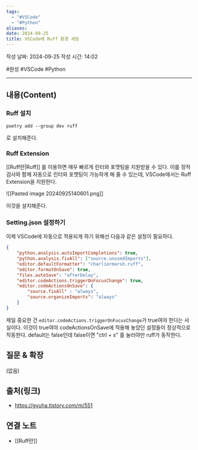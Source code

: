 ```yaml
---
tags:
  - "#VSCode"
  - "#Python"
aliases: 
date: 2024-09-25
title: VSCode에 Ruff 환경 세팅
---
```

작성 날짜: 2024-09-25
작성 시간: 14:02

#완성 #VSCode #Python 

----
## 내용(Content)

### Ruff 설치

```shell
poetry add --group dev ruff
```

로 설치해준다.
###  Ruff Extension

[[Ruff란|Ruff]] 를 이용하면 매우 빠르게 린터와 포맷팅을 지원받을 수 있다. 이를 정적 검사와 함께 자동으로 린터와 포맷팅이 가능하게 해 줄 수 있는데, VSCode에서는 Ruff Extension을 지원한다.

![[Pasted image 20240925140601.png]]

이것을 설치해준다.

### Setting.json 설정하기

이제 VSCode에 자동으로 적용되게 하기 위해선 다음과 같은 설정이 필요하다.

```json
{
    "python.analysis.autoImportCompletions": true,
    "python.analysis.fixAll": ["source.unusedImports"],  
    "editor.defaultFormatter": "charliermarsh.ruff",
    "editor.formatOnSave": true,
    "files.autoSave": "afterDelay",
    "editor.codeActions.triggerOnFocusChange": true,
    "editor.codeActionsOnSave": {
        "source.fixAll" : "always",
        "source.organizeImports": "always"
    }
}
```

제일 중요한 건 `editor.codeActions.triggerOnFucusChange`가 true여야 한다는 사실이다.
이것이 true여야 codeActionsOnSave에 적용해 놓았던 설정들이 정상적으로 작동한다.
default는 false인데 false이면 "ctrl + s" 를 눌러야만 ruff가 동작한다.

## 질문 & 확장

(없음)

## 출처(링크)

- https://gyuha.tistory.com/m/551

## 연결 노트

- [[Ruff란]]








